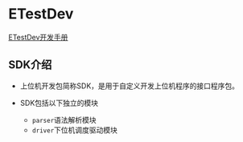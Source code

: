# ETestDev
[ETestDev开发手册](https://solidest.github.io/etest_sdk/)


## SDK介绍

- 上位机开发包简称SDK，是用于自定义开发上位机程序的接口程序包。

- SDK包括以下独立的模块
    - `parser`语法解析模块
    - `driver`下位机调度驱动模块